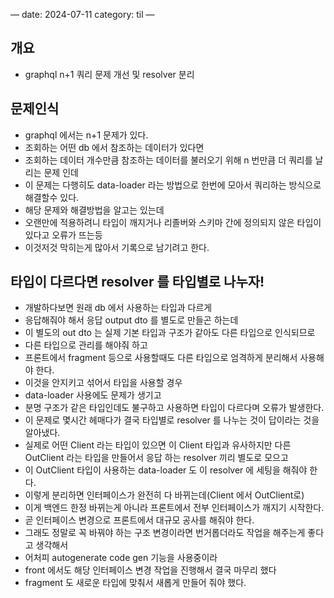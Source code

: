 —
date: 2024-07-11
category: til
—

## 개요

- graphql n+1 쿼리 문제 개선 및 resolver 분리

## 문제인식

- graphql 에서는 n+1 문제가 있다.
- 조회하는 어떤 db 에서 참조하는 데이터가 있다면
- 조회하는 데이터 개수만큼 참조하는 데이터를 불러오기 위해 n 번만큼 더 쿼리를 날리는 문제 인데
- 이 문제는 다행히도 data-loader 라는 방법으로 한번에 모아서 쿼리하는 방식으로 해결할수 있다.
- 해당 문제와 해결방법을 알고는 있는데
- 오랜만에 적용하려니 타입이 깨지거나 리졸버와 스키마 간에 정의되지 않은 타입이 있다고 오류가 뜨는등
- 이것저것 막히는게 많아서 기록으로 남기려고 한다.

## 타입이 다르다면 resolver 를 타입별로 나누자!

- 개발하다보면 원래 db 에서 사용하는 타입과 다르게
- 응답해줘야 해서 응답 output dto 를 별도로 만들곤 하는데
- 이 별도의 out dto 는 실제 기본 타입과 구조가 같아도 다른 타입으로 인식되므로
- 다른 타입으로 관리를 해야줘 하고
- 프론트에서 fragment 등으로 사용할때도 다른 타입으로 엄격하게 분리해서 사용해야 한다.
- 이것을 안지키고 섞어서 타입을 사용할 경우
- data-loader 사용에도 문제가 생기고
- 분명 구조가 같은 타입인데도 불구하고 사용하면 타입이 다르다며 오류가 발생한다.
- 이 문제로 몇시간 헤매다가 결국 타입별로 resolver 를 나누는 것이 답이라는 것을 알아냈다.
- 실제로 어떤 Client 라는 타입이 있으면 이 Client 타입과 유사하지만 다른 OutClient 라는 타입을 만들어서 응답 하는 resolver 끼리 별도로 모으고
- 이 OutClient 타입이 사용하는 data-loader 도 이 resolver 에 세팅을 해줘야 한다.
- 이렇게 분리하면 인터페이스가 완전히 다 바뀌는데(Client 에서 OutClient로)
- 이게 백엔드 한정 바뀌는게 아니라 프론트에서 전부 인터페이스가 깨지기 시작한다.
- 곧 인터페이스 변경으로 프론트에서 대규모 공사를 해줘야 한다.
- 그래도 정말로 꼭 바꿔야 하는 구조 변경이라면 번거롭더라도 작업을 해주는게 좋다고 생각해서
- 어처피 autogenerate code gen 기능을 사용중이라
- front 에서도 해당 인터페이스 변경 작업을 진행해서 결국 마무리 했다
- fragment 도 새로운 타입에 맞춰서 새롭게 만들어 줘야 했다.

